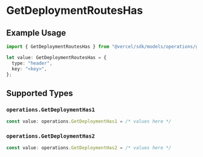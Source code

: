 # GetDeploymentRoutesHas

## Example Usage

```typescript
import { GetDeploymentRoutesHas } from "@vercel/sdk/models/operations/getdeployment.js";

let value: GetDeploymentRoutesHas = {
  type: "header",
  key: "<key>",
};
```

## Supported Types

### `operations.GetDeploymentHas1`

```typescript
const value: operations.GetDeploymentHas1 = /* values here */
```

### `operations.GetDeploymentHas2`

```typescript
const value: operations.GetDeploymentHas2 = /* values here */
```

